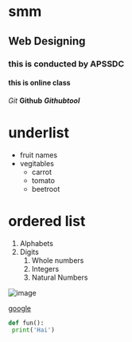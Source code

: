 # smm
## Web Designing
### this is conducted by APSSDC
#### this is online class
*Git*
**Github**
***Githubtool***
# underlist
* fruit names
* vegitables
  * carrot
  * tomato
  * beetroot
# ordered list
1. Alphabets
2. Digits
    1. Whole numbers
    2. Integers
    3. Natural Numbers

![image](https://images.pexels.com/photos/415071/pexels-photo-415071.jpeg?fit=crop&h=1000&mark=https%3A%2F%2Fassets.imgix.net%2F~text%3Fbg%3D80000000%26txt%3DFree%2BStock%2BPhotos%26txtalign%3Dcenter%26txtclr%3Dfff%26txtfont%3DAvenir-Heavy%26txtpad%3D20%26txtsize%3D120%26w%3D1300&markalign=center%2Cmiddle&txt=pexels.com&txtalign=center&txtclr=eeffffff&txtfont=Avenir-Heavy&txtshad=10&txtsize=60&w=1500)

[google](http://www.google.com)

~~~python
def fun():
 print('Hai')
~~~
